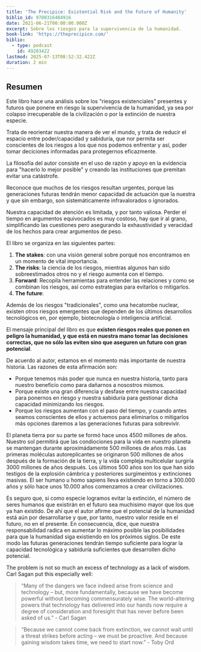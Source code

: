 ```yaml
---
title: 'The Precipice: Existential Risk and the Future of Humanity'
biblio_id: 9780316484916
date: 2021-06-21T00:00:00.000Z
excerpt: Sobre los riesgos para la supervivencia de la humanidad.
book-link: 'https://theprecipice.com/'
biblio:
  - type: podcast
    id: 49203422
lastmod: 2025-07-13T08:52:32.422Z
duration: 2 min
---
```


## Resumen
Este libro hace una análisis sobre los "riesgos existenciales" presentes y futuros que ponene en riesgo la supervivencia de la humanidad, ya sea por colapso irrecuperable de la civilización o por la extinción de nuestra especie.

Trata de reorientar nuestra manera de ver el mundo, y trata de reducir el espacio entre poder/capacidad y sabiduría, que nor permita ser conscientes de los riesgos a los que nos podemos enfrentar y así, poder tomar deciciones informadas para protegernos eficazmente. 

La filosofía del autor consiste en el uso de razón y apoyo en la evidencia para "hacerlo lo mejor posible" y creando las instituciones que premitan evitar una catástrofe.

Reconoce que muchos de los riesgos resultan urgentes, porque las generaciones futuras tendrán menor capacidad de actuación que la nuestra y que sin embargo, son sistemáticamente infravalorados o ignorados. 

Nuestra capacidad de atención es limitada, y por tanto valiosa. Perder el tiempo en argumentos equivocados es muy costoso, hay que ir al grano, simplificando las cuestiones pero asegurando la exhaustividad y veracidad de los hechos para crear argumentos de peso.

El libro se organiza en las siguientes partes:
1. **The stakes**: con una visión general sobre porqué nos encontramos en un momento de vital importancia.
2. **The risks**: la ciencia de los riesgos, mientras algunos han sido sobreestimados otros no y el riesgo aumenta con el tiempo.
3. **Forward**: Recopila herramientas para entender las relaciones y como se combinan los riesgos, así como estrategias para evitarlos o mitigarlos.
4. **The future**: 

Además de los riesgos "tradicionales", como una hecatombe nuclear, existen otros riesgos emergentes que dependen de  los últimos desarrollos tecnológicos en, por ejemplo, biotecnología o inteligencia artificial.

El mensaje principal del libro es que **existen riesgos reales que ponen en peligro la humanidad, y que está en nuestra mano tomar las decisiones correctas, que no sólo las eviten sino que aseguren un futuro con gran potencial**.

De acuerdo al autor, estamos en el momento más importante de nuestra historia. Las razones de esta afirmación son:
- Porque tenemos más poder que nunca en nuestra historia, tanto para nuestro beneficio como para dañarnos a nosostros mismos.
- Porque existe una gran diferencia y desfase entre nuestra capacidad para ponernos en riesgo y nuestra sabiduría para gestionar dicha capacidad minimizando los riesgos.
- Porque los riesgos aumentan con el paso del tiempo, y cuando antes seamos conscientes de ellos y actuemos para eliminarlos o mitigarlos más opciones daremos a las generaciones futuras para sobrevivir.

El planeta tierra por su parte se formó hace unos 4500 millones de años. Nuestro sol permitirá que las condiociones para la vida en nuestro planeta se mantengan durante aproximádamente 500 millones de años más. Las primeras moléculas autoreplicantes se originaron 500 millones de años después de la formación de la tierra, y la vida compleja multicelular surgiría 3000 millones de años después. Los últimos 500 años son los que han sido testigos de la explosión cámbrica y posteriores surgimeintos y extinciones masivas. El ser humano u homo sapiens lleva existiendo en torno a 300.000 años y sólo hace unos 10.000 años comenzamos a crear civilizaciones.

Es seguro que, si como especie logramos evitar la extinción, el número de seres humanos que existirán en el futuro sea muchisimo mayor que los que ya han existido. De ahí que el autor afirme que el potencial de la humanidad está aún por desarrollarse y que, por tanto, nuestro valor reside en el futuro, no en el presente. En consecuencia, dice, que nuestra responsabilidad radica en aumentar lo máximo posible las posibilidades para que la humanidad siga existiendo en los próximos siglos. De este modo las futuras generaciones tendrán tiempo suficiente para lograr la capacidad tecnológica y sabiduría suficientes que desarrollen dicho potencial.


The problem is not so much an excess of technology as a lack of wisdom. Carl Sagan put this especially well: 
> “Many of the dangers we face indeed arise from science and technology – but, more fundamentally, because we have become powerful without becoming commensurately wise. The world-altering powers that technology has delivered into our hands now require a degree of consideration and foresight that has never before been asked of us.” - Carl Sagan

> “Because we cannot come back from extinction, we cannot wait until a threat strikes before acting – we must be proactive. And because gaining wisdom takes time, we need to start now.” - Toby Ord
